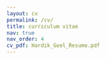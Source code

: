 ```yaml
---
layout: cv
permalink: /cv/
title: curriculum vitae
nav: true
nav_order: 4
cv_pdf: Hardik_Goel_Resume.pdf
---
```

